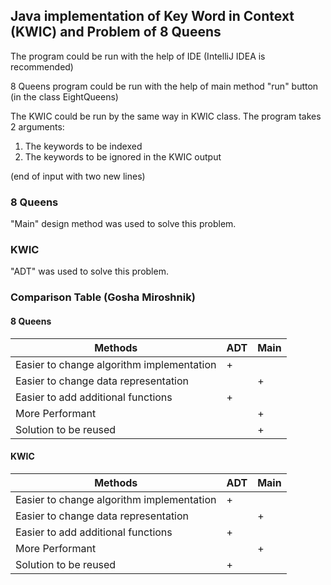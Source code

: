 ## Java implementation of Key Word in Context (KWIC) and Problem of 8 Queens

The program could be run with the help of IDE (IntelliJ IDEA is recommended)

8 Queens program could be run with the help of main method "run" button (in the class EightQueens)

The KWIC could be run by the same way in KWIC class. 
The program takes 2 arguments:
1. The keywords to be indexed
2. The keywords to be ignored in the KWIC output 

(end of input with two new lines)


### 8 Queens
"Main" design method was used to solve this problem.

### KWIC
"ADT" was used to solve this problem.

### Comparison Table (Gosha Miroshnik)
#### 8 Queens

| Methods  | ADT | Main | 
| ------------- | ------------- | ------------- | 
| Easier to change algorithm implementation | + | |
| Easier to change data representation  | | + |
| Easier to add additional functions | + | |
| More Performant | | + |
| Solution to be reused | | + |

#### KWIC

| Methods  | ADT | Main | 
| ------------- | ------------- | ------------- |
| Easier to change algorithm implementation | + | |
| Easier to change data representation  | | + |
| Easier to add additional functions | + | |
| More Performant | | + |
| Solution to be reused | + | |

